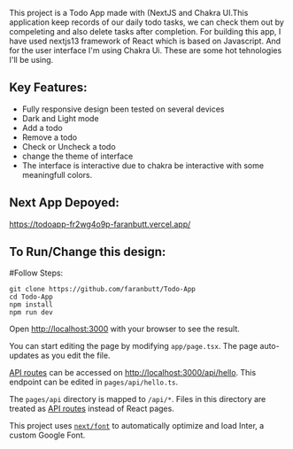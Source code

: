 This project is a Todo App made with (NextJS and Chakra UI.This application keep records of our daily todo tasks, we can check them out by compeleting and also delete tasks after completion. For building this app, I have used nextjs13 framework of React which is based on Javascript. And for the user interface I'm using Chakra Ui. These are some hot tehnologies I'll be using.

## Key Features:
* Fully responsive design been tested on several devices
* Dark and Light mode
* Add a todo
* Remove a todo
* Check or Uncheck a todo
* change the theme of interface
* The interface is interactive due to chakra be interactive with some meaningfull colors.

## Next App Depoyed:
https://todoapp-fr2wg4o9p-faranbutt.vercel.app/
## To Run/Change this design:
#Follow Steps:
```
git clone https://github.com/faranbutt/Todo-App
cd Todo-App
npm install
npm run dev
```
Open [http://localhost:3000](http://localhost:3000) with your browser to see the result.

You can start editing the page by modifying `app/page.tsx`. The page auto-updates as you edit the file.

[API routes](https://nextjs.org/docs/api-routes/introduction) can be accessed on [http://localhost:3000/api/hello](http://localhost:3000/api/hello). This endpoint can be edited in `pages/api/hello.ts`.

The `pages/api` directory is mapped to `/api/*`. Files in this directory are treated as [API routes](https://nextjs.org/docs/api-routes/introduction) instead of React pages.

This project uses [`next/font`](https://nextjs.org/docs/basic-features/font-optimization) to automatically optimize and load Inter, a custom Google Font.
